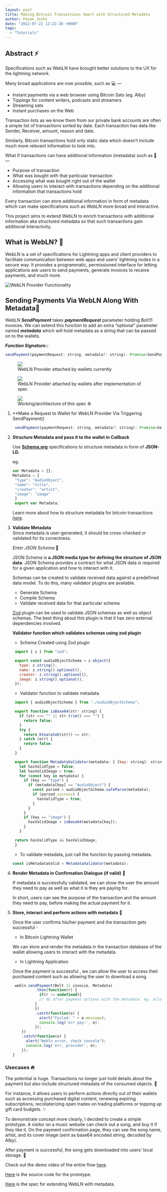 ```yaml
---
layout: post
title: Making Bitcoin Transactions Smart with Structured Metadata
author: Pavan Joshi
date: "2022-07-22 12:22:30 +0000"
tags:
  - "Tutorials"
---
```


## Abstract ⚡

Specifications such as WebLN have brought better solutions to the UX for the lightning network.

Many broad applications are now possible, such as 💻 —

* Instant payments via a web browser using Bitcoin Sats (eg. Alby)
* Tippings for content writers, podcasts and streamers
* Streaming sats
* Instant purchases on the Web

Transaction lists as we know them from our private bank accounts are often a simple list of transactions sorted by date. Each transaction has data like Sender, Receiver, amount, reason and date.

Similarly, Bitcoin transactions hold only static data which doesn’t include much more relevant information to look into.

What if transactions can have additional information (metadata) such as 💫 —

* Purpose of transaction
* What was bought with that particular transaction
* Accessing what was bought right out of the wallet
* Allowing users to interact with transactions depending on the additional information that transactions hold

Every transaction can store additional information in form of metadata which can make specifications such as WebLN more broad and interactive.

This project aims to extend WebLN to enrich transactions with additional information aka structured metadata so that such transactions gain additional interactivity.

## What is WebLN? 🤔

WebLN is a set of specifications for Lightning apps and client providers to facilitate communication between web apps and users’ lightning nodes in a secure way. It provides a programmatic, permissioned interface for letting applications ask users to send payments, generate invoices to receive payments, and much more.

![WebLN Provider Functionality](https://cdn-images-1.medium.com/max/3530/0*8D4j3sWnsbclRJga)

## Sending Payments Via WebLN Along With Metadata🧾

WebLN ***SendPayment*** takes ***paymentRequest*** parameter holding Bolt11 invoices. We can extend this function to add an extra “optional” parameter named ***metadata*** which will hold metadata as a string that can be passed on to the wallets.

***Function Signature::***

```js
sendPayment(paymentRequest: string, metadata?: string): Promise<SendPaymentResponse>;

```


<figure>
<img src="https://cdn-images-1.medium.com/max/2478/0*xH3Ip4lBH_1Xzj0S.png"/>
<figcaption>WebLN Provider attached by wallets currently</figcaption>
</figure>

<figure>
<img src="https://cdn-images-1.medium.com/max/2000/0*ck3K-T5O2haHBVqy.png"/>
<figcaption>WebLN Provider attached by wallets after implementation of spec</figcaption>
</figure>

<figure>
<img src="https://cdn-images-1.medium.com/max/3694/1*Lz4JHjDty-jrWAV9eqcDPA.png"/>
<figcaption>Working/architecture of this spec ⚙️</figcaption>
</figure>

1. **Make a Request to Wallet for WebLN Provider Via Triggering SendPayment()
   ```js
    sendPayment(paymentRequest: string, metadata?: string): Promise<SendPaymentResponse>;
    ```
2. **Structure Metadata and pass it to the wallet in Callback**

   Use [**Schema.org**](http://schema.org/?ref=blog.summerofbitcoin.org) specifications to structure metadata in form of **JSON-LD.**

   eg.

   ```js
   var Metadata = {};
   Metadata = {
    "type": "AudioObject",
    "name": "title",
    "creator": "artist",
    "image": "image" 
    }
    export var Metadata;
   ```

   Learn more about how to structure metadata for bitcoin transactions [here](https://github.com/getAlby/lightning-browser-extension/wiki/Structuring-Transaction-Metadata-Using-Schema.org-Specifications?ref=blog.summerofbitcoin.org).
3. **Validate Metadata**  
   Since metadata is user-generated, it should be cross-checked or validated for its correctness.

   *Enter JSON Schema* 🧐

   JSON Schema is **a JSON media type for defining the structure of JSON data**. JSON Schema provides a contract for what JSON data is required for a given application and how to interact with it.

   Schemas can be created to validate received data against a predefined data model. To do this, many validator plugins are available.

   * Generate Schema
   * Compile Schema
   * Validate received data for that particular schema

   [Zod](https://www.npmjs.com/package/zod?ref=blog.summerofbitcoin.org) plugin can be used to validate JSON schemas as well as object schemas. The best thing about this plugin is that it has zero external dependencies involved.

   **Validator function which validates schemas using zod plugin**

   * Schema Created using Zod plugin

   ```js
    import { z } from "zod";

    export const audioObjectSchema = z.object({
      type: z.string(),
      name: z.string().optional(),
      creator: z.string().optional(),
      image: z.string().optional(),
    });
   ```

   * Validator function to validate metadata

   ```js
    import { audioObjectSchema } from "./audioObjectSchema";

    export function isBase64(str: string) {
      if (str === "" || str.trim() === "") {
        return false;
      }
      try {
        return btoa(atob(str)) == str;
      } catch (err) {
        return false;
      }
    }

    export function MetadataValidator(metadata: { [key: string]: string }) {
      let hasValidType = false;
      let hasValidImage = true;
      for (const key in metadata) {
        if (key == "type") {
          if (metadata[key] == "AudioObject") {
            const parsed = audioObjectSchema.safeParse(metadata);
            if (parsed.success) {
              hasValidType = true;
            }
          }
        }
        if (key == "image") {
          hasValidImage = isBase64(metadata[key]);
        }
      }

    return hasValidType && hasValidImage;
    }
   ```

   * To validate metadata, just call the function by passing metadata.

   ```js
   const isMetadataValid = MetadataValidator(metadata);
   ```
4. **Render Metadata in Confirmation Dialogue (if valid)** 🚦

   If metadata is successfully validated, we can show the user the amount they need to pay as well as what it is they are paying for.

   In short, users can see the purpose of the transaction and the amount they need to pay, before making the actual payment for it.
5. **Store, interact and perform actions with metadata** 💾

   Once the user confirms his/her payment and the transaction gets successful -

   * In Bitcoin Lightning Wallet

   We can store and render the metadata in the transaction database of the wallet allowing users to interact with the metadata.

   * In Lightning Application

   Once the payment is successful , we can allow the user to access their purchased content such as allowing the user to download a song.

   ```js
    webln.sendPayment(Bolt 11 invoice, Metadata)
             .then(function(r) {
               if(r != undefined){  
               // do after payment actions with the metadata. eg. allowing user to download song after payment is done 
             }
             })
             .catch(function(e) {
               alert("Failed: " + e.message);
               console.log('err pay:', e);
             });
       })
       .catch(function(e) {
         alert("Webln error, check console");
         console.log('err, provider', e);
       });
   }
   ```

### Usecases 🔥

The potential is huge. Transactions no longer just hold details about the payment but also include structured metadata of the consumed objects. 💫

For instance, it allows users to perform actions directly out of their wallets such as accessing purchased digital content, renewing expiring subscriptions, recollaterizing open trades on trading platforms or topping up gift card budgets. ✨

To demonstrate concept more clearly, I decided to create a simple prototype. A visitor on a music website can check out a song, and buy it if they like it. On the payment confirmation page, they can see the song name, artist, and its cover image (sent as base64 encoded string, decoded by Alby).

After payment is successful, the song gets downloaded into users’ local storage. 🎉

Check out the demo video of the entire flow [here](https://drive.google.com/file/d/1WUZybY3d-MTbcdlMRGQK_zTJHU7PVeIV/view?ref=blog.summerofbitcoin.org).

[Here](https://github.com/pavanjoshi914/Buy-songs-with-Alby-demo-for-transaction-metadata/pull/1?ref=blog.summerofbitcoin.org) is the source code for the prototype.

[Here](https://github.com/pavanjoshi914/Alby-With-extended-Webln/commit/ed6f7559de47b7a9c932e655fb45be9481856714?ref=blog.summerofbitcoin.org) is the spec for extending WebLN with metadata.
